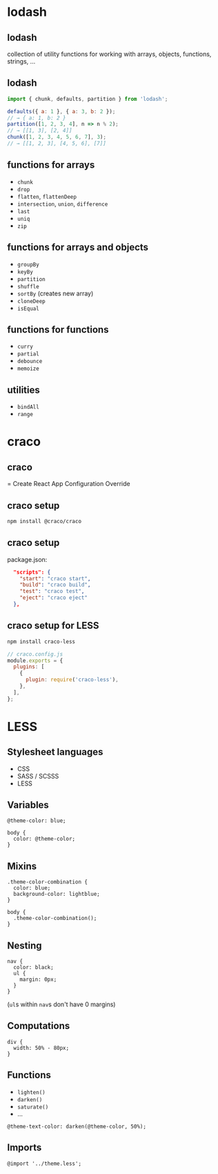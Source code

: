 # lodash

## lodash

collection of utility functions for working with arrays, objects, functions, strings, ...

## lodash

```js
import { chunk, defaults, partition } from 'lodash';

defaults({ a: 1 }, { a: 3, b: 2 });
// → { a: 1, b: 2 }
partition([1, 2, 3, 4], n => n % 2);
// → [[1, 3], [2, 4]]
chunk([1, 2, 3, 4, 5, 6, 7], 3);
// → [[1, 2, 3], [4, 5, 6], [7]]
```

## functions for arrays

- `chunk`
- `drop`
- `flatten`, `flattenDeep`
- `intersection`, `union`, `difference`
- `last`
- `uniq`
- `zip`

## functions for arrays and objects

- `groupBy`
- `keyBy`
- `partition`
- `shuffle`
- `sortBy` (creates new array)
- `cloneDeep`
- `isEqual`

## functions for functions

- `curry`
- `partial`
- `debounce`
- `memoize`

## utilities

- `bindAll`
- `range`

# craco

## craco

= Create React App Configuration Override

## craco setup

```bash
npm install @craco/craco
```

## craco setup

package.json:

```json
  "scripts": {
    "start": "craco start",
    "build": "craco build",
    "test": "craco test",
    "eject": "craco eject"
  },
```

## craco setup for LESS

```bash
npm install craco-less
```

```js
// craco.config.js
module.exports = {
  plugins: [
    {
      plugin: require('craco-less'),
    },
  ],
};
```

# LESS

## Stylesheet languages

- CSS
- SASS / SCSSS
- LESS

## Variables

```less
@theme-color: blue;

body {
  color: @theme-color;
}
```

## Mixins

```less
.theme-color-combination {
  color: blue;
  background-color: lightblue;
}

body {
  .theme-color-combination();
}
```

## Nesting

```less
nav {
  color: black;
  ul {
    margin: 0px;
  }
}
```

(`ul`s within `nav`s don't have 0 margins)

## Computations

```less
div {
  width: 50% - 80px;
}
```

## Functions

- `lighten()`
- `darken()`
- `saturate()`
- ...

```less
@theme-text-color: darken(@theme-color, 50%);
```

## Imports

```less
@import '../theme.less';
```
